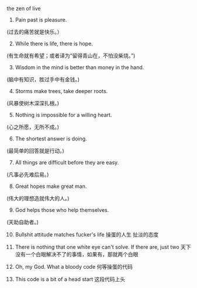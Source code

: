 
the zen of live

1. Pain past is pleasure.

(过去的痛苦就是快乐。）

2. While there is life, there is hope.

(有生命就有希望；或者译为“留得青山在，不怕没柴烧。”)

3. Wisdom in the mind is better than money in the hand.

(脑中有知识，胜过手中有金钱。)

4. Storms make trees, take deeper roots.

(风暴使树木深深扎根。)

5. Nothing is impossible for a willing heart.

(心之所愿，无所不成。)

6. The shortest answer is doing.

(最简单的回答就是行动。)

7. All things are difficult before they are easy.

(凡事必先难后易。)

8. Great hopes make great man.

(伟大的理想造就伟大的人。)

9. God helps those who help themselves.

(天助自助者。)

10. Bullshit attitude matches fucker's life
操蛋的人生 扯淡的态度

11. There is nothing that one white eye can't solve. If there are, just two
天下没有一个白眼解决不了的事情，如果有，那就两个白眼

12. Oh, my God. What a bloody code
何等操蛋的代码

13. This code is a bit of a head start
这段代码上头